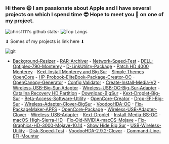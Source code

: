 ### Hi there 😄 I am passionate about Apple and I have several projects on which I spend time 😎 Hope to meet you 🤝 on one of my project.
![chris1111's github stats](https://github-readme-stats.vercel.app/api?username=chris1111&show_icons=true&theme=tokyonight)- ![Top Langs](https://github-readme-stats.vercel.app/api/top-langs/?username=chris1111&show_icons=true&theme=tokyonight)



<div align="left">
 ⬇︎ Somes of my projects is link here ⬇︎

 </a>
    </div>
    </div>
    
<div align="left">
 
![git](https://user-images.githubusercontent.com/6248794/103409556-67b1fd80-4b35-11eb-83b6-abede17a0260.png)
 
- [Background-Resizer](https://github.com/chris1111/Background-Resizer) - [RAR-Archiver](https://github.com/chris1111/RAR-Archiver) - [Network-Speed-Test](https://github.com/chris1111/Network-Speed-Test) - [DELL-Optiplex-790-Monterey](https://github.com/chris1111/DELL-Optiplex-790-Monterey) - [D-LinkUtility-Package](https://github.com/chris1111/D-LinkUtility-Package) - [Patch HD 4000 Monterey](https://github.com/chris1111/Patch-HD4000-Monterey) - [Kext-Install Monterey and Big Sur](https://github.com/chris1111/Kext-Install) - [Simple Themes OpenCore](https://github.com/chris1111/My-Simple-OC-Themes) - [HP-Probook-EliteBook-Package-Creator-OC](https://github.com/chris1111/HP-Probook-EliteBook-Package-Creator-OC) - [OpenCanopy-Generator](https://github.com/chris1111/OpenCanopy-Generator) - [Config Validator](https://github.com/chris1111/Config-Validator) - [Create-Install-Media-V2](https://github.com/chris1111/Create-Install-Media-V2) - [Wireless-USB-Big-Sur-Adapter](https://github.com/chris1111/Wireless-USB-Big-Sur-Adapter) - [Wireless-USB-OC-Big-Sur-Adapter](https://github.com/chris1111/Wireless-USB-OC-Big-Sur-Adapter) - [Catalina Recovery HD Partition](https://github.com/chris1111/Catalina-Recovery-HD-Partition) - [Download-BigSur](https://github.com/chris1111/Download-BigSur) - [Kext-Droplet-Big-Sur](https://github.com/chris1111/Kext-Droplet-Big-Sur) - [Beta-Access-Software-Utility](https://github.com/chris1111/Beta-Access-Software-Utility) - [OpenCore-Creator](https://github.com/chris1111/OpenCore-Creator) - [Drop-EFI-Big-Sur](https://github.com/chris1111/Drop-EFI-Big-Sur) - [Wireless-Adapter-Clover-BigSur](https://github.com/chris1111/WirelessAdapterCloverBigSur) - [VoodooHDA-OC](https://github.com/chris1111/VoodooHDA-OC) - [Fix-PackageMaker-APFS](https://github.com/chris1111/Fix-PackageMaker-APFS) - [OpenCore-Package](https://github.com/chris1111/OpenCore-Package) - [Wireless-USB-Adapter-Clover](https://github.com/chris1111/Wireless-USB-Adapter-Clover) - [Wireless-USB-Adapter](https://github.com/chris1111/Wireless-USB-Adapter) - [Kext-Droplet](https://github.com/chris1111/Kext-Droplet) - [Install-Media-BS-OC](https://github.com/chris1111/Install-Media-BS-OC) - [macOS-High-Sierra-HD](https://github.com/chris1111/macOS-High-Sierra-HD) - [Fix-Old-NVIDIA-macOS-Mojave](https://github.com/chris1111/Fix-Old-NVIDIA-macOS-Mojave) - [Fix-Graphics-HD-3000-Mojave-10.14](https://github.com/chris1111/Fix-Graphics-HD-3000-Mojave-10.14) - [Show Hide Big Sur](https://github.com/chris1111/Show-Hide-BS) - [USB-Wireless-Utility](https://github.com/chris1111/USB-Wireless-Utility) - [Disk-Speed-Test](https://github.com/chris1111/Disk-Speed-Test) - [VoodooHDA-2.9.2-Clover](https://github.com/chris1111/VoodooHDA-2.9.2-Clover-V15) - [Command-Line-EFI-Mounter](https://github.com/chris1111/Command-Line-EFI-Mounter)

</a>
    </div>
    </div>
    
